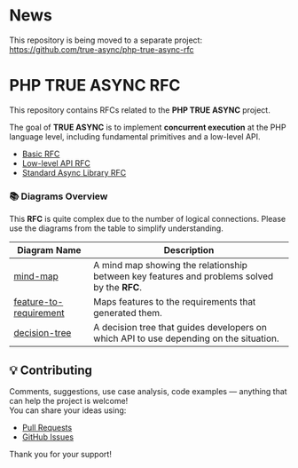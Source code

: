 # News

This repository is being moved to a separate project: https://github.com/true-async/php-true-async-rfc

# PHP TRUE ASYNC RFC

This repository contains RFCs related to the **PHP TRUE ASYNC** project.

The goal of **TRUE ASYNC** is to implement **concurrent execution** at the PHP language level, including fundamental primitives and a low-level API.

* [Basic RFC](basic.md)
* [Low-level API RFC](low-level-api.md)
* [Standard Async Library RFC](standard-async-library.md)

### 📚 Diagrams Overview

This **RFC** is quite complex due to the number of logical connections.
Please use the diagrams from the table to simplify understanding.

| Diagram Name                                                  | Description                                                                                  |
|---------------------------------------------------------------|----------------------------------------------------------------------------------------------|
| [mind-map](diagrams/mind-map.svg)                             | A mind map showing the relationship between key features and problems solved by the **RFC**. |
| [feature-to-requirement](diagrams/feature-to-requirement.svg) | Maps features to the requirements that generated them.                                       |
| [decision-tree](diagrams/decision-tree.svg)                   | A decision tree that guides developers on which API to use depending on the situation.       |

## 💡 Contributing

Comments, suggestions, use case analysis, code examples — anything that can help the project is welcome!  
You can share your ideas using:

- [Pull Requests](https://github.com/EdmondDantes/php-true-async-rfc/pulls)
- [GitHub Issues](https://github.com/EdmondDantes/php-true-async-rfc/issues)

Thank you for your support!
